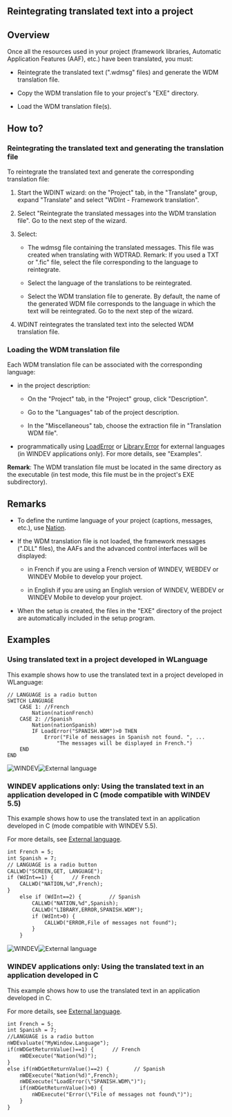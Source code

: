 


## Reintegrating translated text into a project
			



<a name="NOTE1"></a>
<a name="NOTE1_1"></a>


## Overview
<a name="overview_ELTTEXTE000192"></a>
Once all the resources used in your project (framework libraries, Automatic Application Features (AAF), etc.) have been translated, you must:

- Reintegrate the translated text (".wdmsg" files) and generate the WDM translation file.  

- Copy the WDM translation file to your project's "EXE" directory.

- Load the WDM translation file(s).




<a name="NOTE2"></a>
<a name="NOTE2_1"></a>


## How to?
<a name="how_ELTTEXTE000216"></a>


### Reintegrating the translated text and generating the translation file
<a name="reintegrating_the_translated_text_and_generating_the_translation_file_ELTPARAGRAPHE000022"></a>

To reintegrate the translated text and generate the corresponding translation file:

1. Start the WDINT wizard: on the "Project" tab, in the "Translate" group, expand "Translate" and select "WDInt - Framework translation".

2. Select "Reintegrate the translated messages into the WDM translation file". Go to the next step of the wizard. 

3. Select: 

	- The wdmsg file containing the translated messages. This file was created when translating with WDTRAD. 
			Remark: If you used a TXT or ".fic" file, select the file corresponding to the language to reintegrate. 

	- Select the language of the translations to be reintegrated. 

	- Select the WDM translation file to generate.
			By default, the name of the generated WDM file corresponds to the language in which the text will be reintegrated. Go to the next step of the wizard. 




4. WDINT reintegrates the translated text into the selected WDM translation file. 



<a name="NOTE2_2"></a>


### Loading the WDM translation file
<a name="loading_the_wdm_translation_file_ELTPARAGRAPHE000054"></a>

Each WDM translation file can be associated with the corresponding language:

- in the project description: 

	- On the "Project" tab, in the "Project" group, click "Description".

	- Go to the "Languages" tab of the project description. 

	- In the "Miscellaneous" tab, choose the extraction file in "Translation WDM file". 




- programmatically using [LoadError](../WDLang1/3054003.md) or [Library,Error](../LangageExt/75130255.md) for external languages (in WINDEV applications only). For more details, see "Examples".




**Remark**: The WDM translation file must be located in the same directory as the executable (in test mode, this file must be in the project's EXE subdirectory).

<a name="NOTE3"></a>
<a name="NOTE3_1"></a>


## Remarks
<a name="remarks_ELTTEXTE000246"></a>


- To define the runtime language of your project (captions, messages, etc.), use [Nation](../WDLang1/3054014.md).

- If the WDM translation file is not loaded, the framework messages (".DLL" files), the AAFs and the advanced control interfaces will be displayed:

	- in French if you are using a French version of WINDEV, WEBDEV or WINDEV Mobile to develop your project.

	- in English if you are using an English version of WINDEV, WEBDEV or WINDEV Mobile to develop your project.




- When the setup is created, the files in the "EXE" directory of the project are automatically included in the setup program.




<a name="NOTE4"></a>
<a name="NOTE4_1"></a>


## Examples
<a name="examples_ELTTEXTE000270"></a>


### Using translated text in a project developed in WLanguage
<a name="using_translated_text_project_developed_wlanguage_ELTPARAGRAPHE000109"></a>

This example shows how to use the translated text in a project developed in WLanguage:


```wl
// LANGUAGE is a radio button 
SWITCH LANGUAGE 
	CASE 1: //French 
		Nation(nationFrench) 
	CASE 2: //Spanish 
		Nation(nationSpanish) 
		IF LoadError("SPANISH.WDM")>0 THEN 
			Error("File of messages in Spanish not found. ", ...
				"The messages will be displayed in French.") 
	END 
END
```

<a name="NOTE4_2"></a>
![WINDEV](https://doc.pcsoft.fr/ext/images/us/WD.png)![External language](https://doc.pcsoft.fr/ext/images/us/LE.png) 

### WINDEV applications only: Using the translated text in an application developed in C (mode compatible with WINDEV 5.5)
<a name="windev_applications_only_using_the_translated_text_application_developed_mode_compatible_with_windev_55_ELTPARAGRAPHE000120"></a>

This example shows how to use the translated text in an application developed in C (mode compatible with WINDEV 5.5).

For more details, see [External language](../LangageExt/7513006.md).


```txt
int French = 5;
int Spanish = 7;
// LANGUAGE is a radio button 
CALLWD("SCREEN,GET, LANGUAGE"); 
if (WdInt==1) {		 // French 
	CALLWD("NATION,%d",French); 
} 
	else if (WdInt==2) {		 // Spanish 
		CALLWD("NATION,%d",Spanish); 
		CALLWD("LIBRARY,ERROR,SPANISH.WDM"); 
		if (WdInt>0) { 
			CALLWD("ERROR,File of messages not found"); 
		} 
	}
```

<a name="NOTE4_3"></a>
![WINDEV](https://doc.pcsoft.fr/ext/images/us/WD.png)![External language](https://doc.pcsoft.fr/ext/images/us/LE.png) 

### WINDEV applications only: Using the translated text in an application developed in C
<a name="windev_applications_only_using_the_translated_text_application_developed_ELTPARAGRAPHE000136"></a>

This example shows how to use the translated text in an application developed in C.

For more details, see [External language](../LangageExt/7513006.md).


```txt
int French = 5;
int Spanish = 7;
//LANGUAGE is a radio button 
nWDEvaluate("MyWindow.Language");
if(nWDGetReturnValue()==1) {	  // French
	nWDExecute("Nation(%d)");
}
else if(nWDGetReturnValue()==2) {		 // Spanish
	nWDExecute("Nation(%d)",French);
	nWDExecute("LoadError(\"SPANISH.WDM\")");
	if(nWDGetReturnValue()>0) {
		nWDExecute("Error(\"File of messages not found\")");
	}
}
```



